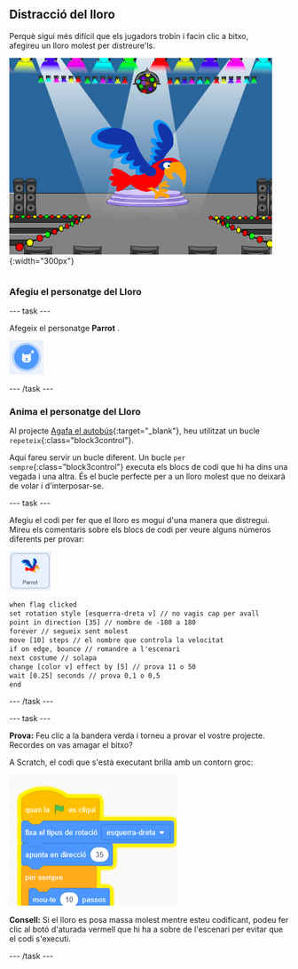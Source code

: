 ## Distracció del lloro

<div style="display: flex; flex-wrap: wrap">
<div style="flex-basis: 200px; flex-grow: 1; margin-right: 15px;">
Perquè sigui més difícil que els jugadors trobin i facin clic a bitxo, afegireu un lloro molest per distreure'ls. 
</div>
<div>

![Un lloro de colors a l'escenari.](images/parrot-distraction.png){:width="300px"}

</div>
</div>

### Afegiu el personatge del  Lloro

--- task ---

Afegeix el personatge **Parrot** .

![La icona "Tria un Personatge".](images/sprite-button.png)

--- /task ---

### Anima el personatge del Lloro

Al projecte [Agafa el autobús](https://projects.raspberrypi.org/ca-ES/projects/catch-the-bus){:target="_blank"}, heu utilitzat un bucle `repeteix`{:class="block3control"}.

Aquí fareu servir un bucle diferent. Un bucle `per sempre`{:class="block3control"} executa els blocs de codi que hi ha dins una vegada i una altra. És el bucle perfecte per a un lloro molest que no deixarà de volar i d'interposar-se.

--- task ---

Afegiu el codi per fer que el lloro es mogui d'una manera que distregui. Mireu els comentaris sobre els blocs de codi per veure alguns números diferents per provar:

![El personatge del Lloro.](images/parrot-sprite.png)


```blocks3
when flag clicked
set rotation style [esquerra-dreta v] // no vagis cap per avall
point in direction [35] // nombre de -180 a 180
forever // segueix sent molest
move [10] steps // el nombre que controla la velocitat
if on edge, bounce // romandre a l'escenari
next costume // solapa
change [color v] effect by [5] // prova 11 o 50
wait [0.25] seconds // prova 0,1 o 0,5
end
```

--- /task ---

--- task ---

**Prova:** Feu clic a la bandera verda i torneu a provar el vostre projecte. Recordes on vas amagar el bitxo?

A Scratch, el codi que s'està executant brilla amb un contorn groc:

![](images/running-code.png)

**Consell:** Si el lloro es posa massa molest mentre esteu codificant, podeu fer clic al botó d'aturada vermell que hi ha a sobre de l'escenari per evitar que el codi s'executi.

--- /task ---


